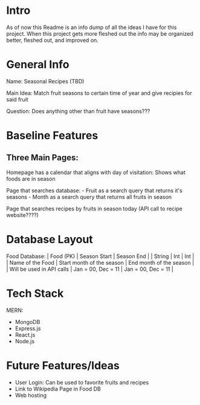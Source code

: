 # Intro

As of now this Readme is an info dump of all the ideas I have for this project.
When this project gets more fleshed out the info may be organized better, fleshed out,
and improved on.

# General Info

Name: Seasonal Recipes (TBD)

Main Idea: Match fruit seasons to certain time of year and give recipies for said fruit

Question: Does anything other than fruit have seasons???

# Baseline Features

## Three Main Pages:

Homepage has a calendar that aligns with day of visitation:
	Shows what foods are in season

Page that searches database:
	- Fruit as a search query that returns it's seasons
	- Month as a search query that returns all fruits in season

Page that searches recipes by fruits in season today (API call to recipe website????)
 
# Database Layout

Food Database:
| Food (PK) 			| Season Start 				| Season End			|
| String			| Int					| Int				|
| Name of the Food		| Start month of the season		| End month of the season	|
| Will be used in API calls	| Jan = 00, Dec = 11 			| Jan = 00, Dec = 11		|

# Tech Stack

MERN:
- MongoDB
- Express.js
- React.js
- Node.js

# Future Features/Ideas

- User Login: Can be used to favorite fruits and recipes
- Link to Wikipedia Page in Food DB
- Web hosting
